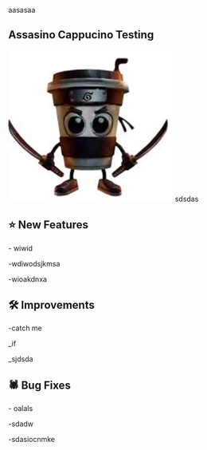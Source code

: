 aasasaa

## ****Assasino Cappucino Testing****

![assasino.png](https://raw.githubusercontent.com/KenniHK/docusaurus_CMS/main/static/img/assasino.png)
sdsdas

## ⭐ New Features

\- wiwid

\-wdiwodsjkmsa

\-wioakdnxa

## 🛠️ Improvements

\-catch me

_if

_sjdsda

## 🕷️ Bug Fixes

\- oalals

\-sdadw 

\-sdasiocnmke
